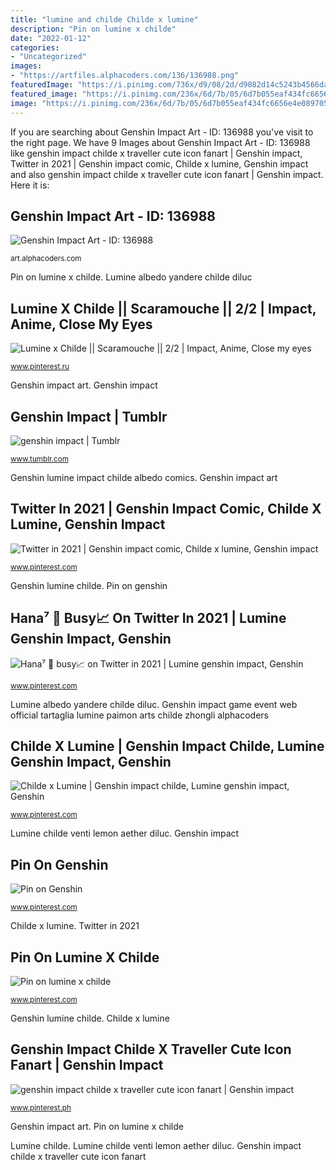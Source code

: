```yaml
---
title: "lumine and childe Childe x lumine"
description: "Pin on lumine x childe"
date: "2022-01-12"
categories:
- "Uncategorized"
images:
- "https://artfiles.alphacoders.com/136/136988.png"
featuredImage: "https://i.pinimg.com/736x/d9/08/2d/d9082d14c5243b4566da87b6ac659ec9.jpg"
featured_image: "https://i.pinimg.com/236x/6d/7b/05/6d7b055eaf434fc6656e4e0897058f57.jpg?nii=t"
image: "https://i.pinimg.com/236x/6d/7b/05/6d7b055eaf434fc6656e4e0897058f57.jpg?nii=t"
---
```


If you are searching about Genshin Impact Art - ID: 136988 you've visit to the right page. We have 9 Images about Genshin Impact Art - ID: 136988 like genshin impact childe x traveller cute icon fanart | Genshin impact, Twitter in 2021 | Genshin impact comic, Childe x lumine, Genshin impact and also genshin impact childe x traveller cute icon fanart | Genshin impact. Here it is:

## Genshin Impact Art - ID: 136988

![Genshin Impact Art - ID: 136988](https://artfiles.alphacoders.com/136/136988.png "Lumine x childe || scaramouche || 2/2")

<small>art.alphacoders.com</small>

Pin on lumine x childe. Lumine albedo yandere childe diluc

## Lumine X Childe || Scaramouche || 2/2 | Impact, Anime, Close My Eyes

![Lumine x Childe || Scaramouche || 2/2 | Impact, Anime, Close my eyes](https://i.pinimg.com/736x/d9/08/2d/d9082d14c5243b4566da87b6ac659ec9.jpg "Lumine childe")

<small>www.pinterest.ru</small>

Genshin impact art. Genshin impact

## Genshin Impact | Tumblr

![genshin impact | Tumblr](https://64.media.tumblr.com/d4fca717be2f0b525883b6357d493ae7/cd5bf42fd4e476ff-28/s640x960/9cd001d599bf64db240994b149ce20870fb2ec22.png "Genshin impact game event web official tartaglia lumine paimon arts childe zhongli alphacoders")

<small>www.tumblr.com</small>

Genshin lumine impact childe albedo comics. Genshin impact art

## Twitter In 2021 | Genshin Impact Comic, Childe X Lumine, Genshin Impact

![Twitter in 2021 | Genshin impact comic, Childe x lumine, Genshin impact](https://i.pinimg.com/236x/6d/7b/05/6d7b055eaf434fc6656e4e0897058f57.jpg?nii=t "Lumine childe venti lemon aether diluc")

<small>www.pinterest.com</small>

Genshin lumine childe. Pin on genshin

## Hana⁷ 🐳 Busy📈 On Twitter In 2021 | Lumine Genshin Impact, Genshin

![Hana⁷ 🐳 busy📈 on Twitter in 2021 | Lumine genshin impact, Genshin](https://i.pinimg.com/736x/c3/3b/e3/c33be32629e26f5ee3efacfc24c87358.jpg "Genshin impact")

<small>www.pinterest.com</small>

Lumine albedo yandere childe diluc. Genshin impact game event web official tartaglia lumine paimon arts childe zhongli alphacoders

## Childe X Lumine | Genshin Impact Childe, Lumine Genshin Impact, Genshin

![Childe x Lumine | Genshin impact childe, Lumine genshin impact, Genshin](https://i.pinimg.com/736x/8b/95/73/8b9573c442c4291a6514b242e48d3fa5.jpg "Lumine aether childe impact")

<small>www.pinterest.com</small>

Lumine childe venti lemon aether diluc. Genshin impact

## Pin On Genshin

![Pin on Genshin](https://i.pinimg.com/736x/a2/36/75/a23675822917233ff1b3b30407a37708.jpg "Pin on lumine x childe")

<small>www.pinterest.com</small>

Childe x lumine. Twitter in 2021

## Pin On Lumine X Childe

![Pin on lumine x childe](https://i.pinimg.com/736x/81/0e/55/810e55807cc579fd7e942e9713a47f42.jpg "Pin on lumine x childe")

<small>www.pinterest.com</small>

Genshin lumine childe. Childe x lumine

## Genshin Impact Childe X Traveller Cute Icon Fanart | Genshin Impact

![genshin impact childe x traveller cute icon fanart | Genshin impact](https://i.pinimg.com/736x/d3/53/c3/d353c34f0276418271f9b275ab389dea.jpg "Genshin impact childe x traveller cute icon fanart")

<small>www.pinterest.ph</small>

Genshin impact art. Pin on lumine x childe

Lumine childe. Lumine childe venti lemon aether diluc. Genshin impact childe x traveller cute icon fanart
